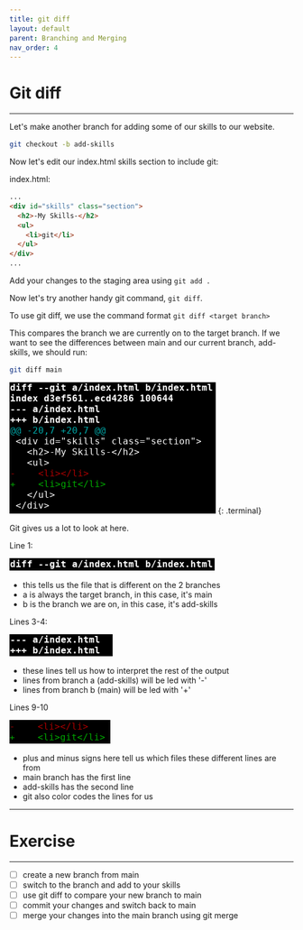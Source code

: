 ```yaml
---
title: git diff
layout: default
parent: Branching and Merging
nav_order: 4
---
```


# Git diff
---

Let's make another branch for adding some of our skills to our website.

```bash
git checkout -b add-skills
```

Now let's edit our index.html skills section to include git:

index.html:
```html
...
<div id="skills" class="section">
  <h2>-My Skills-</h2>
  <ul>
    <li>git</li>
  </ul>
</div>
...
```

Add your changes to the staging area using ```git add .```

Now let's try another handy git command, ```git diff```. 

To use git diff, we use the command format ```git diff <target branch>``` 

This compares the branch we are currently on to the target branch. If we want to see the differences between main and our current branch, add-skills, we should run:

```bash
git diff main
```

![diff w main](../images/diff/diff-w-main.png)
{: .terminal}

Git gives us a lot to look at here. 

Line 1:

![diff l1](../images/diff/diff-l1.png)
* this tells us the file that is different on the 2 branches
* a is always the target branch, in this case, it's main
* b is the branch we are on, in this case, it's add-skills

Lines 3-4: 

![diff l3-4](../images/diff/diff-l3-4.png)
* these lines tell us how to interpret the rest of the output
* lines from branch a (add-skills) will be led with '-'
* lines from branch b (main) will be led with '+'

Lines 9-10

![diff l9-10](../images/diff/diff-l9-10.png)

* plus and minus signs here tell us which files these different lines are from
* main branch has the first line
* add-skills has the second line
* git also color codes the lines for us

---
# Exercise
---
- [ ] create a new branch from main 
- [ ] switch to the branch and add to your skills
- [ ] use git diff to compare your new branch to main
- [ ] commit your changes and switch back to main
- [ ] merge your changes into the main branch using git merge